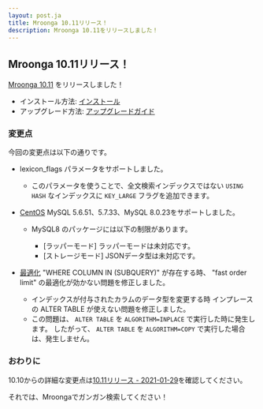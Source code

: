 ```yaml
---
layout: post.ja
title: Mroonga 10.11リリース！
description: Mroonga 10.11をリリースしました！
---
```


## Mroonga 10.11リリース！

[Mroonga 10.11](/ja/docs/news.html#release-10-11) をリリースしました！

* インストール方法: [インストール](/ja/docs/install.html)
* アップグレード方法: [アップグレードガイド](/ja/docs/upgrade.html)

### 変更点

今回の変更点は以下の通りです。

  * lexicon_flags パラメータをサポートしました。

    * このパラメータを使うことで、全文検索インデックスではない `USING HASH` なインデックスに `KEY_LARGE` フラグを追加できます。

  * [CentOS](/ja/docs/install/centos.html) MySQL 5.6.51、5.7.33、MySQL 8.0.23をサポートしました。

    * MySQL8 のパッケージには以下の制限があります。

      * [ラッパーモード] ラッパーモードは未対応です。
      * [ストレージモード] JSONデータ型は未対応です。

  * [最適化](/ja/docs/reference/optimizations.html) "WHERE COLUMN IN (SUBQUERY)" が存在する時、 "fast order limit" の最適化が効かない問題を修正しました。

    * インデックスが付与されたカラムのデータ型を変更する時 インプレースの ALTER TABLE が使えない問題を修正しました。
    * この問題は、 `ALTER TABLE` を `ALGORITHM=INPLACE` で実行した時に発生します。
      したがって、 `ALTER TABLE` を `ALGORITHM=COPY` で実行した場合は、発生しません。


### おわりに

10.10からの詳細な変更点は[10.11リリース - 2021-01-29](/ja/docs/news.html#release-01-29)を確認してください。

それでは、Mroongaでガンガン検索してください！
